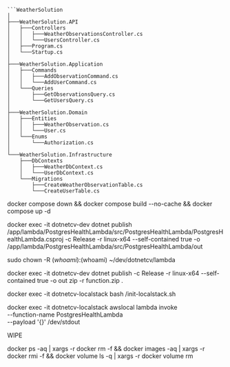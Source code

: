 ```
```WeatherSolution
│
├───WeatherSolution.API
│   ├───Controllers
│   │   ├───WeatherObservationsController.cs
│   │   └───UsersController.cs
│   ├───Program.cs
│   └───Startup.cs
│
├───WeatherSolution.Application
│   ├───Commands
│   │   ├───AddObservationCommand.cs
│   │   └───AddUserCommand.cs
│   └───Queries
│       ├───GetObservationsQuery.cs
│       └───GetUsersQuery.cs
│
├───WeatherSolution.Domain
│   ├───Entities
│   │   ├───WeatherObservation.cs
│   │   └───User.cs
│   └───Enums
│       └───Authorization.cs
│
└───WeatherSolution.Infrastructure
    ├───DbContexts
    │   ├───WeatherDbContext.cs
    │   └───UserDbContext.cs
    └───Migrations
        ├───CreateWeatherObservationTable.cs
        └───CreateUserTable.cs
```


docker compose down && docker compose build --no-cache && docker compose up -d

docker exec -it dotnetcv-dev dotnet publish /app/lambda/PostgresHealthLambda/src/PostgresHealthLambda/PostgresHealthLambda.csproj -c Release -r linux-x64 --self-contained true -o /app/lambda/PostgresHealthLambda/src/PostgresHealthLambda/out

sudo chown -R $(whoami):$(whoami) ~/dev/dotnetcv/lambda

docker exec -it dotnetcv-dev dotnet publish -c Release -r linux-x64 --self-contained true -o out
zip -r function.zip .

docker exec -it dotnetcv-localstack bash /init-localstack.sh

docker exec -it dotnetcv-localstack awslocal lambda invoke \
  --function-name PostgresHealthLambda \
  --payload '{}' /dev/stdout


  WIPE

  docker ps -aq | xargs -r docker rm -f && docker images -aq | xargs -r docker rmi -f && docker volume ls -q | xargs -r docker volume rm
